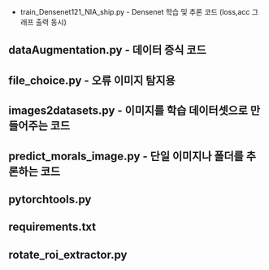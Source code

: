 * train_Densenet121_NIA_ship.py - Densenet 학습 및 추론 코드 (loss,acc 그래프 출력 동시)
  
dataAugmentation.py - 데이터 증식 코드
--
file_choice.py - 오류 이미지 탐지용
--
images2datasets.py  - 이미지를 학습 데이터셋으로 만들어주는 코드
--
predict_morals_image.py - 단일 이미지나 폴더를 추론하는 코드
--
pytorchtools.py
--
requirements.txt
--
rotate_roi_extractor.py
--
